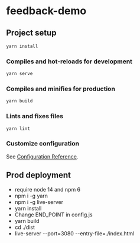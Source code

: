 # feedback-demo

## Project setup

```javascript
yarn install
```

### Compiles and hot-reloads for development

```javascript
yarn serve
```

### Compiles and minifies for production

```javascript
yarn build
```

### Lints and fixes files

```javascript
yarn lint
```

### Customize configuration

See [Configuration Reference](https://cli.vuejs.org/config/).

## Prod deployment

- require node 14 and npm 6
- npm i -g yarn
- npm i -g live-server
- yarn install
- Change END_POINT in config.js
- yarn build
- cd ./dist
- live-server --port=3080 --entry-file=./index.html
